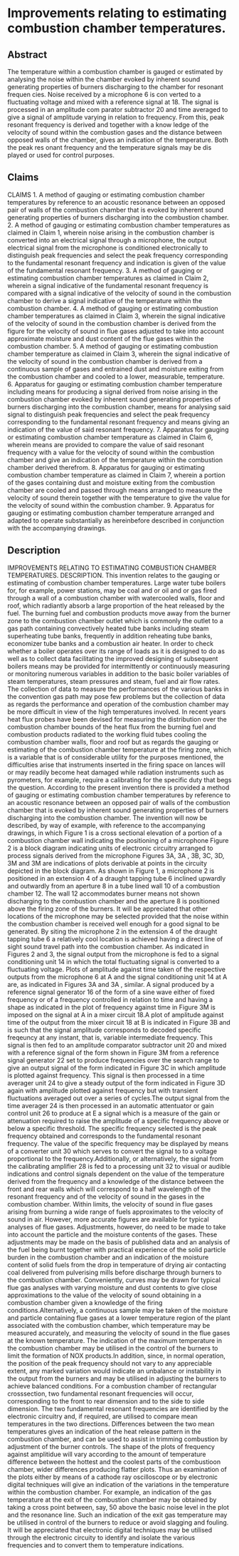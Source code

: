 # Improvements relating to estimating combustion chamber temperatures.

## Abstract
The temperature within a combustion chamber is gauged or estimated by analysing the noise within the chamber evoked by inherent sound generating properties of burners discharging to the chamber for resonant frequen cies. Noise received by a microphone 6 is con verted to a fluctuating voltage and mixed with a reference signal at 18. The signal is processed in an amplitude com parator subtractor 20 and time averaged to give a signal of amplitude varying in relation to frequency. From this, peak resonant frequency is derived and together with a know ledge of the velocity of sound within the combustion gases and the distance between opposed walls of the chamber, gives an indication of the temperature. Both the peak res onant frequency and the temperature signals may be dis played or used for control purposes.

## Claims
CLAIMS 1. A method of gauging or estimating combustion chamber temperatures by reference to an acoustic resonance between an opposed pair of walls of the combustion chamber that is evoked by inherent sound generating properties of burners discharging into the combustion chamber. 2. A method of gauging or estimating combustion chamber temperatures as claimed in Claim 1, wherein noise arising in the combustion chamber is converted into an electrical signal through a microphone, the output electrical signal from the microphone is conditioned electronically to distinguish peak frequencies and select the peak frequency corresponding to the fundamental resonant frequency and indication is given of the value of the fundamental resonant frequency. 3. A method of gauging or estimating combustion chamber temperatures as claimed in Claim 2, wherein a signal indicative of the fundamental resonant frequency is compared with a signal indicative of the velocity of sound in the combustion chamber to derive a signal indicative of the temperature within the combustion chamber. 4. A method of gauging or estimating combustion chamber temperatures as claimed in Claim 3, wherein the signal indicative of the velocity of sound in the combustion chamber is derived from the figure for the velocity of sound in flue gases adjusted to take into account approximate moisture and dust content of the flue gases within the combustion chamber. 5. A method of gauging or estimating combustion chamber temperature as claimed in Claim 3, wherein the signal indicative of the velocity of sound in the combustion chamber is derived from a continuous sample of gases and entrained dust and moisture exiting from the combustion chamber and cooled to a lower, measurable, temperature. 6. Apparatus for gauging or estimating combustion chamber temperature including means for producing a signal derived from noise arising in the combustion chamber evoked by inherent sound generating properties of burners discharging into the combustion chamber, means for analysing said signal to distinguish peak frequencies and select the peak frequency corresponding to the fundamental resonant frequency and means giving an indication of the value of said resonant frequency. 7. Apparatus for gauging or estimating combustion chamber temperature as claimed in Claim 6, wherein means are provided to compare the value of said resonant frequency with a value for the velocity of sound within the combustion chamber and give an indication of the temperature within the combustion chamber derived therefrom. 8. Apparatus for gauging or estimating combustion chamber temperature as claimed in Claim 7, wherein a portion of the gases containing dust and moisture exiting from the combustion chamber are cooled and passed through means arranged to measure the velocity of sound therein together with the temperature to give the value for the velocity of sound within the combustion chamber. 9. Apparatus for gauging or estimating combustion chamber temperature arranged and adapted to operate substantially as hereinbefore described in conjunction with the accompanying drawings.

## Description
IMPROVEMENTS RELATING TO ESTIMATING COMBUSTION CHAMBER TEMPERATURES. DESCRIPTION. This invention relates to the gauging or estimating of combustion chamber temperatures. Large water tube boilers for, for example, power stations, may be coal and or oil and or gas fired through a wall of a combustion chamber with watercooled walls, floor and roof, which radiantly absorb a large proportion of the heat released by the fuel. The burning fuel and combustion products move away from the burner zone to the combustion chamber outlet which is commonly the outlet to a gas path containing convectively heated tube banks including steam superheating tube banks, frequently in addition reheating tube banks, economizer tube banks and a combustion air heater. In order to check whether a boiler operates over its range of loads as it is designed to do as well as to collect data facilitating the improved designing of subsequent boilers means may be provided for intermittently or continuously measuring or monitoring numerous variables in addition to the basic boiler variables of steam temperatures, steam pressures and steam, fuel and air flow rates. The collection of data to measure the performances of the various banks in the convention gas path may pose few problems but the collection of data as regards the performance and operation of the combustion chamber may be more difficult in view of the high temperatures involved. In recent years heat flux probes have been devised for measuring the distribution over the combustion chamber bounds of the heat flux from the burning fuel and combustion products radiated to the working fluid tubes cooling the combustion chamber walls, floor and roof but as regards the gauging or estimating of the combustion chamber temperature at the firing zone, which is a variable that is of considerable utility for the purposes mentioned, the difficulties arise that instruments inserted in the firing space on lances will or may readily become heat damaged while radiation instruments such as pyrometers, for example, require a calibrating for the specific duty that begs the question. According to the present invention there is provided a method of gauging or estimating combustion chamber temperatures by reference to an acoustic resonance between an opposed pair of walls of the combustion chamber that is evoked by inherent sound generating properties of burners discharging into the combustion chamber. The invention will now be described, by way of example, with reference to the accompanying drawings, in which Figure 1 is a cross sectional elevation of a portion of a combustion chamber wall indicating the positioning of a microphone Figure 2 is a block diagram indicating units of electronic circuitry arranged to process signals derived from the microphone Figures 3A, 3A , 3B, 3C, 3D, 3M and 3M are indications of plots derivable at points in the circuity depicted in the block diagram. As shown in Figure 1, a microphone 2 is positioned in an extension 4 of a draught tapping tube 6 inclined upwardly and outwardly from an aperture 8 in a tube lined wall 10 of a combustion chamber 12. The wall 12 accommodates burner means not shown discharging to the combustion chamber and the aperture 8 is positioned above the firing zone of the burners. It will be appreciated that other locations of the microphone may be selected provided that the noise within the combustion chamber is received well enough for a good signal to be generated. By siting the microphone 2 in the extension 4 of the draught tapping tube 6 a relatively cool location is achieved having a direct line of sight sound travel path into the combustion chamber. As indicated in Figures 2 and 3, the signal output from the microphone is fed to a signal conditioning unit 14 in which the total fluctuating signal is converted to a fluctuating voltage. Plots of amplitude against time taken of the respective outputs from the microphone 6 at A and the signal conditioning unit 14 at A are, as indicated in Figures 3A and 3A , similar. A signal produced by a reference signal generator 16 of the form of a sine wave either of fixed frequency or of a frequency controlled in relation to time and having a shape as indicated in the plot of frequency against time in Figure 3M is imposed on the signal at A in a mixer circuit 18.A plot of amplitude against time of the output from the mixer circuit 18 at B is indicated in Figure 3B and is such that the signal amplitude corresponds to decoded specific freqeuncy at any instant, that is, variable intermediate frequency. This signal is then fed to an amplitude comparator subtractor unit 20 and mixed with a reference signal of the form shown in Figure 3M from a reference signal generator 22 set to produce frequencies over the search range to give an output signal of the form indicated in Figure 3C in which amplitude is plotted against frequency. This signal is then processed in a time averager unit 24 to give a steady output of the form indicated in Figure 3D again with amplitude plotted against frequency but with transient fluctuations averaged out over a series of cycles.The output signal from the time averager 24 is then processed in an automatic attentuator or gain control unit 26 to produce at E a signal which is a measure of the gain or attenuation required to raise the amplitude of a specific frequency above or below a specific threshold. The specific frequency selected is the peak frequency obtained and corresponds to the fundamental resonant frequency. The value of the specific frequency may be displayed by means of a converter unit 30 which serves to convert the signal to to a voltage proportional to the frequency.Additionally, or alternatively, the signal from the calibrating amplifier 28 is fed to a processing unit 32 to visual or audible indications and control signals dependent on the value of the temperature derived from the frequency and a knowledge of the distance between the front and rear walls which will correspond to a half wavelength of the resonant frequency and of the velocity of sound in the gases in the combustion chamber. Within limits, the velocity of sound in flue gases arising from burning a wide range of fuels approximates to the velocity of sound in air. However, more accurate figures are available for typical analyses of flue gases. Adjustments, however, do need to be made to take into account the particle and the moisture contents of the gases. These adjustments may be made on the basis of published data and an analysis of the fuel being burnt together with practical experience of the solid particle burden in the combustion chamber and an indication of the moisture content of solid fuels from the drop in temperature of drying air contacting coal delivered from pulverising mills before discharge through burners to the combustion chamber. Conveniently, curves may be drawn for typical flue gas analyses with varying moisture and dust contents to give close approximations to the value of the velocity of sound obtaining in a combustion chamber given a knowledge of the firing conditions.Alternatively, a continuous sample may be taken of the moisture and particle containing flue gases at a lower temperature region of the plant associated with the combustion chamber, which temperature may be measured accurately, and measuring the velocity of sound in the flue gases at the known temperature. The indication of the maximum temperature in the combustion chamber may be utilised in the control of the burners to limit the formation of NOX products.In addition, since, in normal operation, the position of the peak frequency should not vary to any appreciable extent, any marked variation would indicate an unbalance or instability in the output from the burners and may be utilised in adjusting the burners to achieve balanced conditions. For a combustion chamber of rectangular crosssection, two fundamental resonant frequencies will occur, corresponding to the front to rear dimension and to the side to side dimension. The two fundamental resonant frequencies are identified by the electronic circuitry and, if required, are utilised to compare mean temperatures in the two directions. Differences between the two mean temperatures gives an indication of the heat release pattern in the combustion chamber, and can be used to assist in trimming combustion by adjustment of the burner controls. The shape of the plots of frequency against amplitidue will vary according to the amount of temperature difference between the hottest and the coolest parts of the combustioon chamber, wider differences producing flatter plots. Thus an examination of the plots either by means of a cathode ray oscilloscope or by electronic digital techniques will give an indication of the variations in the temperature within the combustion chamber. For example, an indication of the gas temperature at the exit of the combustion chamber may be obtained by taking a cross point between, say, 50 above the basic noise level in the plot and the resonance line. Such an indication of the exit gas temperature may be utilised in control of the burners to reduce or avoid slagging and fouling. It will be appreciated that electronic digital techniques may be utilised through the electronic circuity to identify and isolate the various frequencies and to convert them to temperature indications.